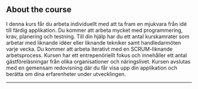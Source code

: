 ## About the course

I denna kurs får du arbeta individuellt med att ta fram en mjukvara från idé till färdig applikation. Du kommer att arbeta mycket med programmering, krav, planering och testning. Till din hjälp har du ett antal kurskamrater som arbetar med liknande idéer eller liknande tekniker samt handledarmöten varje vecka. Du kommer att arbeta iterativt med en SCRUM-liknande arbetsprocess. Kursen har ett entrepenöriellt fokus och innehåller ett antal gästföreläsningar från olika organisationer och näringslivet. Kursen avslutas med en gemensam redovisning där du får visa upp din applikation och berätta om dina erfarenheter under utvecklingen.

---

